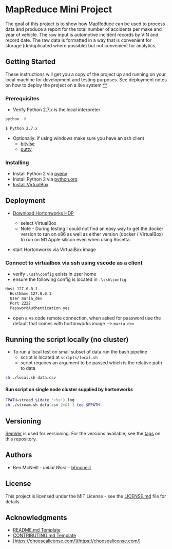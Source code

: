 # MapReduce Mini Project

The goal of this project is to show how MapReduce can be used to process data and produce a report for the total number of accidents per make and year of vehicle. The raw input is automotive incident records by VIN and record date. The raw data is formatted in a way that is convenient for storage (deduplicated where possible) but not convenient for analytics.

## Getting Started

These instructions will get you a copy of the project up and running on your local machine for development and testing purposes. See deployment notes on how to deploy the project on a live system [\*\*](#deployment)

### Prerequisites

- Verify Python 2.7.x is the local interpreter

```bash
python -V

$ Python 2.7.x
```

- Optionally: if using windows make sure you have an ssh client
  - [bitvise](https://www.bitvise.com/ssh-client-download)
  - [putty](https://www.putty.org/)

### Installing

- Install Python 2 via [pyenv](https://github.com/pyenv/pyenv)
- Install Python 2 via [python.org](https://www.python.org/)
- [Install VirtualBox](https://www.virtualbox.org/wiki/Downloads)


## Deployment

- [Download Hortonworks HDP](https://www.cloudera.com/downloads/hortonworks-sandbox/hdp.html)

  - select VirtualBox
  - Note - During testing I could not find an easy way to get the docker version to run on x86 as well as either version (docker / VirtualBox) to run on M1 Apple silicon even when using Rosetta.

- start Hortonworks via VirtualBox image

### Connect to virtualbox via ssh using vscode as a client

- verify `.\ssh\config` exists in user home
- ensure the following config is located in  `.\ssh\config`

```bash
Host 127.0.0.1
  HostName 127.0.0.1
  User maria_dev
  Port 2222
  PasswordAuthentication yes
```

- open a vs code remote connection, when asked for password use the default that comes with hortonworks image --> `maria_dev`

## Running the script locally (no cluster)

- To run a local test on small subset of data run the bash pipeline
  - script is located at `scripts/local.sh`
  - script requires an argument to be passed which is the relative path to data

```bash
sh ./local.sh data.csv
```

#### Run script on single node cluster supplied by hortonworks

```bash
FPATH=stread_$(date '+%s').log
sh ./stream.sh data.csv 2>&1 | tee $FPATH
```

## Versioning

[SemVer](https://semver.org/) is used for versioning. For the versions available, see the [tags](https://github.com/bfmcneill/hadoop-mini-project/tags) on this repository.

## Authors

- Ben McNeill - _Initial Work_ - [bfmcneill](https://github.com/bfmcneill)

## License

This project is licensed under the MIT License - see the [LICENSE.md](LICENSE.md) file for details

## Acknowledgments

- [README.md Template](https://gist.github.com/PurpleBooth/109311bb0361f32d87a2)
- [CONTRIBUTING.md Template](https://gist.github.com/PurpleBooth/b24679402957c63ec426)
- [https://choosealicense.com/](https://choosealicense.com/)
